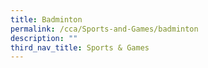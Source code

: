 ```yaml
---
title: Badminton
permalink: /cca/Sports-and-Games/badminton
description: ""
third_nav_title: Sports & Games
---
```

